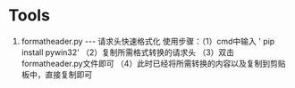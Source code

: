 # Tools
1. formatheader.py --- 请求头快速格式化
使用步骤：（1）cmd中输入 ' pip install pywin32'
         （2）复制所需格式转换的请求头
         （3）双击formatheader.py文件即可
         （4）此时已经将所需转换的内容以及复制到剪贴板中，直接复制即可
